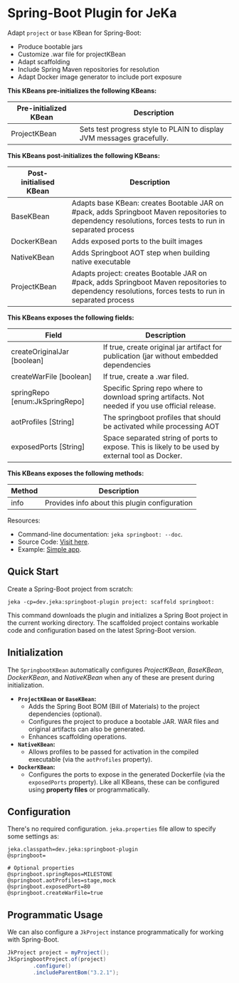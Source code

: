 # Spring-Boot Plugin for JeKa

Adapt `project` or `base` KBean for Spring-Boot:

- Produce bootable jars
- Customize .war file for projectKBean
- Adapt scaffolding
- Include Spring Maven repositories for resolution
- Adapt Docker image generator to include port exposure


**This KBeans pre-initializes the following KBeans:**

| Pre-initialized KBean |Description  |
|-----------------------|-------------|
| ProjectKBean          |Sets test progress style to PLAIN to display JVM messages gracefully. |


**This KBeans post-initializes the following KBeans:**

| Post-initialised KBean | Description                                                                                                                                              |
|------------------------|----------------------------------------------------------------------------------------------------------------------------------------------------------|
| BaseKBean              | Adapts base KBean: creates Bootable JAR on #pack, adds Springboot Maven repositories to dependency resolutions, forces tests to run in separated process |
| DockerKBean            | Adds exposed ports to the built images                                                                                                                   |
| NativeKBean            | Adds Springboot AOT step when building native executable                                                                                                 |
| ProjectKBean           | Adapts project: creates Bootable JAR on #pack, adds Springboot Maven repositories to dependency resolutions, forces tests to run in separated process    |


**This KBeans exposes the following fields:**

| Field                          | Description                                                                                      |
|--------------------------------|--------------------------------------------------------------------------------------------------|
| createOriginalJar [boolean]    | If true, create original jar artifact for publication (jar without embedded dependencies         |
| createWarFile [boolean]        | If true, create a .war filed.                                                                    |
| springRepo [enum:JkSpringRepo] | Specific Spring repo where to download spring artifacts. Not needed if you use official release. |
| aotProfiles [String]           | The springboot profiles that should be activated while processing AOT                            |
| exposedPorts [String]          | Space separated string of ports to expose. This is likely to be used by external tool as Docker. |


**This KBeans exposes the following methods:**

| Method    | Description                                   |
|-----------|-----------------------------------------------|
| info      | Provides info about this plugin configuration |


Resources:

- Command-line documentation: `jeka springboot: --doc`.
- Source Code: [Visit here](src/dev/jeka/plugins/springboot/SpringbootKBean.java).
- Example: [Simple app](https://github.com/jeka-dev/demo-springboot-simple).

## Quick Start

Create a Spring-Boot project from scratch:
```shell
jeka -cp=dev.jeka:springboot-plugin project: scaffold springboot:
```

This command downloads the plugin and initializes a Spring Boot project in the current working directory.
The scaffolded project contains workable code and configuration based on the latest Spring-Boot version.

## Initialization

The `SpringbootKBean` automatically configures *ProjectKBean*, *BaseKBean*, *DockerKBean*, and *NativeKBean* 
when any of these are present during initialization.
- **`ProjectKBean` or `BaseKBean`:**
  - Adds the Spring Boot BOM (Bill of Materials) to the project dependencies (optional).
  - Configures the project to produce a bootable JAR. WAR files and original artifacts can also be generated.
  - Enhances scaffolding operations.
- **`NativeKBean`:**
  - Allows profiles to be passed for activation in the compiled executable (via the `aotProfiles` property).
- **`DockerKBean`:**
  - Configures the ports to expose in the generated Dockerfile (via the `exposedPorts` property).
    Like all KBeans, these can be configured using **property files** or programmatically.

## Configuration

There's no required configuration. `jeka.properties` file allow to specify some settings as:

```properties
jeka.classpath=dev.jeka:springboot-plugin
@springboot=

# Optional properties
@springboot.springRepos=MILESTONE
@springboot.aotProfiles=stage,mock
@springboot.exposedPort=80
@springboot.createWarFile=true
```

## Programmatic Usage

We can also configure a `JkProject` instance programmatically for working with Spring-Boot.

```java
JkProject project = myProject();
JkSpringbootProject.of(project)
        .configure()
        .includeParentBom("3.2.1");
```